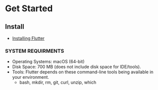 # Get Started
## Install 
- [Installing Flutter](https://flutter.io/setup-macos/)
### SYSTEM REQUIRMENTS
- Operating Systems: macOS (64-bit)
- Disk Space: 700 MB (does not include disk space for IDE/tools).
- Tools: Flutter depends on these command-line tools being available in your environment.
    - bash, mkdir, rm, git, curl, unzip, which